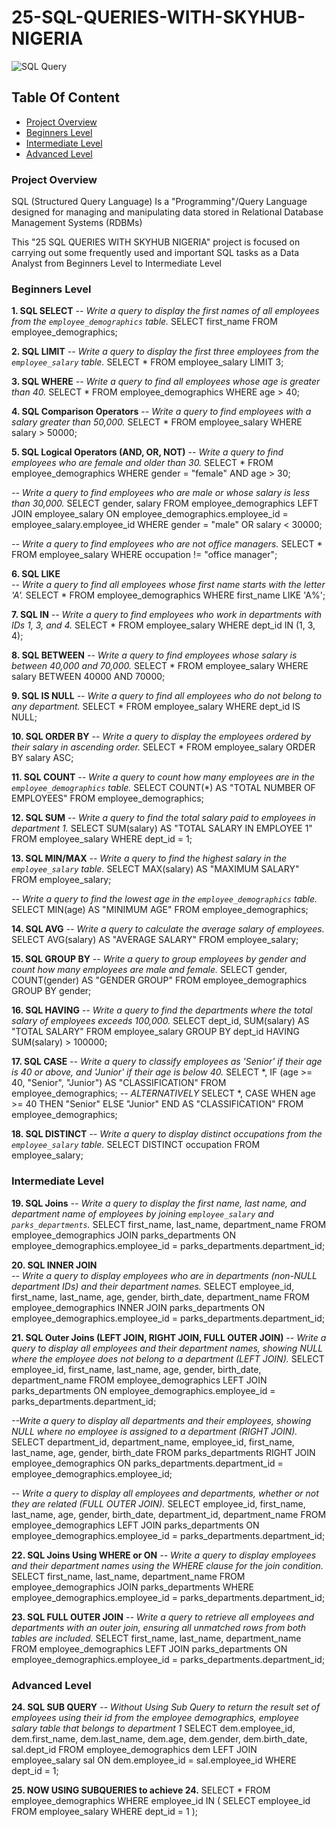 # 25-SQL-QUERIES-WITH-SKYHUB-NIGERIA
![SQL Query](https://github.com/user-attachments/assets/692b413e-37bc-474d-bb6c-108e25a3efdc)

## Table Of Content
- [Project Overview](project-overview)
- [Beginners Level](beginners-level)
- [Intermediate Level](intermediate-level)
- [Advanced Level](advanced-level)

### Project Overview
SQL (Structured Query Language) Is a "Programming"/Query Language designed for managing and manipulating data stored in Relational Database Management Systems (RDBMs)

This "25 SQL QUERIES WITH SKYHUB NIGERIA" project is focused on carrying out some frequently used and important SQL tasks as a Data Analyst from Beginners Level to Intermediate Level


### Beginners Level

**1. SQL SELECT** 
*-- Write a query to display the first names of all employees from the `employee_demographics` table.*
SELECT first_name FROM employee_demographics;


**2. SQL LIMIT**
*-- Write a query to display the first three employees from the `employee_salary` table.*
SELECT * FROM employee_salary
LIMIT 3;


**3. SQL WHERE**
*-- Write a query to find all employees whose age is greater than 40.*
SELECT * FROM employee_demographics 
WHERE age > 40;


**4. SQL Comparison Operators**
*-- Write a query to find employees with a salary greater than 50,000.*
SELECT * FROM employee_salary
WHERE salary > 50000;


**5. SQL Logical Operators (AND, OR, NOT)**
*-- Write a query to find employees who are female and older than 30.*
SELECT * FROM employee_demographics
WHERE gender = "female" AND age > 30;

*-- Write a query to find employees who are male or whose salary is less than 30,000.*
SELECT gender, salary
FROM employee_demographics
LEFT JOIN employee_salary
ON employee_demographics.employee_id = employee_salary.employee_id
WHERE gender = "male" OR salary < 30000;

*-- Write a query to find employees who are not office managers.*
SELECT * FROM employee_salary 
WHERE occupation != "office manager";


**6. SQL LIKE**  
*-- Write a query to find all employees whose first name starts with the letter 'A'.*
SELECT * FROM employee_demographics 
WHERE first_name LIKE 'A%';


**7. SQL IN**
*-- Write a query to find employees who work in departments with IDs 1, 3, and 4.*
SELECT * FROM employee_salary
WHERE dept_id IN (1, 3, 4);


**8. SQL BETWEEN**
*-- Write a query to find employees whose salary is between 40,000 and 70,000.*
SELECT * FROM employee_salary 
WHERE salary BETWEEN 40000 AND 70000;


**9. SQL IS NULL**
*-- Write a query to find all employees who do not belong to any department.*
SELECT * FROM employee_salary
WHERE dept_id IS NULL;


**10. SQL ORDER BY**
*-- Write a query to display the employees ordered by their salary in ascending order.*
SELECT * FROM employee_salary
ORDER BY salary ASC;


**11. SQL COUNT** 
*-- Write a query to count how many employees are in the `employee_demographics` table.*
SELECT COUNT(*)  AS "TOTAL NUMBER OF EMPLOYEES" FROM employee_demographics;


**12. SQL SUM**
*-- Write a query to find the total salary paid to employees in department 1.*
SELECT SUM(salary) AS "TOTAL SALARY IN EMPLOYEE 1" FROM employee_salary
WHERE dept_id = 1;


**13. SQL MIN/MAX**
*-- Write a query to find the highest salary in the `employee_salary` table.*
SELECT MAX(salary) AS "MAXIMUM SALARY" FROM employee_salary;

*-- Write a query to find the lowest age in the `employee_demographics` table.*
SELECT MIN(age) AS "MINIMUM AGE" FROM employee_demographics;


**14. SQL AVG**
*-- Write a query to calculate the average salary of employees.*
SELECT AVG(salary) AS "AVERAGE SALARY" FROM employee_salary;


**15. SQL GROUP BY**
*-- Write a query to group employees by gender and count how many employees are male and female.*
SELECT gender, COUNT(gender) AS "GENDER GROUP" FROM employee_demographics
GROUP BY gender;


**16. SQL HAVING**
*-- Write a query to find the departments where the total salary of employees exceeds 100,000.*
SELECT dept_id, SUM(salary) AS "TOTAL SALARY" FROM employee_salary
GROUP BY dept_id
HAVING SUM(salary) > 100000;


**17. SQL CASE**
*-- Write a query to classify employees as 'Senior' if their age is 40 or above, and 'Junior' if their age is below 40.*
SELECT *, IF (age >= 40, "Senior", "Junior") AS "CLASSIFICATION" FROM employee_demographics;
*-- ALTERNATIVELY*
SELECT *, 
CASE 
	WHEN age >= 40 THEN "Senior"
    ELSE "Junior"
END
AS "CLASSIFICATION" FROM employee_demographics;


**18. SQL DISTINCT**
*-- Write a query to display distinct occupations from the `employee_salary` table.*
SELECT DISTINCT occupation FROM employee_salary;



### Intermediate Level 


**19. SQL Joins** 
*-- Write a query to display the first name, last name, and department name of employees by joining `employee_salary` and `parks_departments`.*
SELECT first_name, last_name, department_name
FROM employee_demographics
JOIN parks_departments
ON employee_demographics.employee_id = parks_departments.department_id;


**20. SQL INNER JOIN**  
*-- Write a query to display employees who are in departments (non-NULL department IDs) and their department names.*
SELECT employee_id, first_name, last_name, age, gender, birth_date, department_name
FROM employee_demographics
INNER JOIN parks_departments
ON employee_demographics.employee_id = parks_departments.department_id;


**21. SQL Outer Joins (LEFT JOIN, RIGHT JOIN, FULL OUTER JOIN)**
*-- Write a query to display all employees and their department names, showing NULL where the employee does not belong to a department (LEFT JOIN).*
SELECT employee_id, first_name, last_name, age, gender, birth_date, department_name
FROM employee_demographics
LEFT JOIN parks_departments
ON employee_demographics.employee_id = parks_departments.department_id;
    
*--Write a query to display all departments and their employees, showing NULL where no employee is assigned to a department (RIGHT JOIN).*
SELECT department_id, department_name, employee_id, first_name, last_name, age, gender, birth_date
FROM parks_departments
RIGHT JOIN employee_demographics
ON parks_departments.department_id = employee_demographics.employee_id;


*-- Write a query to display all employees and departments, whether or not they are related (FULL OUTER JOIN).*
SELECT employee_id, first_name, last_name, age, gender, birth_date, department_id, department_name
FROM employee_demographics
LEFT JOIN parks_departments
ON employee_demographics.employee_id = parks_departments.department_id;

**22. SQL Joins Using WHERE or ON**
*-- Write a query to display employees and their department names using the WHERE clause for the join condition.*
SELECT first_name, last_name, department_name
FROM employee_demographics
JOIN parks_departments
WHERE employee_demographics.employee_id = parks_departments.department_id;

**23. SQL FULL OUTER JOIN**
*-- Write a query to retrieve all employees and departments with an outer join, ensuring all unmatched rows from both tables are included.*
SELECT first_name, last_name, department_name
FROM employee_demographics
LEFT JOIN parks_departments
ON employee_demographics.employee_id = parks_departments.department_id;


### Advanced Level

**24. SQL SUB QUERY**
*-- Without Using Sub Query to return the result set of employees using their id from the employee demographics, employee salary table that belongs to department 1*
SELECT dem.employee_id, dem.first_name, dem.last_name, dem.age, dem.gender, dem.birth_date, sal.dept_id
FROM employee_demographics dem
LEFT JOIN employee_salary sal
ON dem.employee_id = sal.employee_id
WHERE dept_id = 1;

**25. NOW USING SUBQUERIES to achieve 24.**
SELECT * FROM employee_demographics
WHERE employee_id IN (
	SELECT employee_id 
    FROM employee_salary 
    WHERE dept_id = 1
    );
